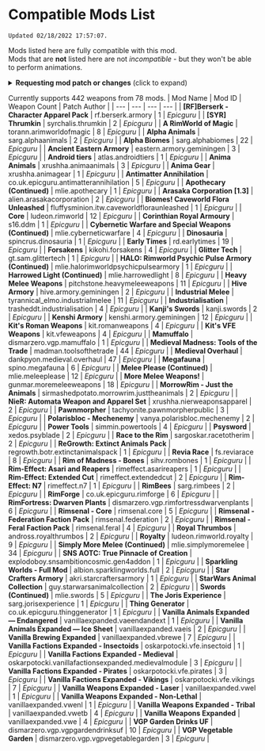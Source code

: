 # Compatible Mods List
`Updated 02/18/2022 17:57:07.`  

Mods listed here are fully compatible with this mod.  
Mods that are **not** listed here are not *incompatible* - but they won't be able to perform animations.  

<details>
<summary><b>Requesting mod patch or changes</b> (click to expand)</summary>

## Requesting new patch
Open an issue here on Github or leave a comment on the Steam Workshop page.  
Please be polite and understanding - I only have so much time and motivation to make patches.

## Requesting changes
Have you spotted a weapon that can perform some animations that it shouldn't?  
Maybe a weapon that is too large or small?  
Open an issue or leave a comment on the Workshop page - or even better, submit a Pull Request!
</details>

Currently supports 442 weapons from 78 mods.
  | Mod Name | Mod ID | Weapon Count | Patch Author |
| --- | --- | --- | --- |
| **[RF]Berserk - Character Apparel Pack** | rf.berserk.armory | 1 | *Epicguru* |
| **[SYR] Thrumkin** | syrchalis.thrumkin | 2 | *Epicguru* |
| **A RimWorld of Magic** | torann.arimworldofmagic | 8 | *Epicguru* |
| **Alpha Animals** | sarg.alphaanimals | 2 | *Epicguru* |
| **Alpha Biomes** | sarg.alphabiomes | 22 | *Epicguru* |
| **Ancient Eastern Armory** | eastern.armory.geminingen | 3 | *Epicguru* |
| **Android tiers** | atlas.androidtiers | 1 | *Epicguru* |
| **Anima Animals** | xrushha.animaanimals | 3 | *Epicguru* |
| **Anima Gear** | xrushha.animagear | 1 | *Epicguru* |
| **Antimatter Annihilation** | co.uk.epicguru.antimatterannihilation | 5 | *Epicguru* |
| **Apothecary (Continued)** | mlie.apothecary | 1 | *Epicguru* |
| **Arasaka Corporation [1.3]** | alien.arasakacorporation | 2 | *Epicguru* |
| **Biomes! Caveworld Flora Unleashed** | fluffysminion.itw.caveworldfloraunleashed | 1 | *Epicguru* |
| **Core** | ludeon.rimworld | 12 | *Epicguru* |
| **Corinthian Royal Armoury** | s16.ddm | 1 | *Epicguru* |
| **Cybernetic Warfare and Special Weapons (Continued)** | mlie.cyberneticwarfare | 4 | *Epicguru* |
| **Dinosauria** | spincrus.dinosauria | 1 | *Epicguru* |
| **Early Times** | rd.earlytimes | 19 | *Epicguru* |
| **Forsakens** | kikohi.forsakens | 4 | *Epicguru* |
| **Glitter Tech** | gt.sam.glittertech | 1 | *Epicguru* |
| **HALO: Rimworld Psychic Pulse Armory (Continued)** | mlie.halorimworldpsychicpulsearmory | 1 | *Epicguru* |
| **Harrowed Light (Continued)** | mlie.harrowedlight | 8 | *Epicguru* |
| **Heavy Melee Weapons** | pitchstone.heavymeleeweapons | 11 | *Epicguru* |
| **Hive Armory** | hive.armory.geminingen | 2 | *Epicguru* |
| **Industrial Melee** | tyrannical_elmo.industrialmelee | 11 | *Epicguru* |
| **Industrialisation** | trasheddt.industrialisation | 4 | *Epicguru* |
| **Kanji's Swords** | kanji.swords | 2 | *Epicguru* |
| **Kenshi Armory** | kenshi.armory.geminingen | 12 | *Epicguru* |
| **Kit's Roman Weapons** | kit.romanweapons | 4 | *Epicguru* |
| **Kit's VFE Weapons** | kit.vfeweapons | 4 | *Epicguru* |
| **Mamuffalo** | dismarzero.vgp.mamuffalo | 1 | *Epicguru* |
| **Medieval Madness: Tools of the Trade** | madman.toolsofthetrade | 44 | *Epicguru* |
| **Medieval Overhaul** | dankpyon.medieval.overhaul | 47 | *Epicguru* |
| **Megafauna** | spino.megafauna | 6 | *Epicguru* |
| **Melee Please (Continued)** | mlie.meleeplease | 12 | *Epicguru* |
| **More Melee Weapons!** | gunmar.moremeleeweapons | 18 | *Epicguru* |
| **MorrowRim - Just the Animals** | sirmashedpotato.morrowrim.justtheanimals | 2 | *Epicguru* |
| **NieR: Automata Weapon and Apparel Set** | xrushha.nierweaponsapparel | 2 | *Epicguru* |
| **Pawnmorpher** | tachyonite.pawnmorpherpublic | 3 | *Epicguru* |
| **Polarisbloc - Mechenemy** | vanya.polarisbloc.mechenemy | 2 | *Epicguru* |
| **Power Tools** | simmin.powertools | 4 | *Epicguru* |
| **Psysword** | xedos.psyblade | 2 | *Epicguru* |
| **Race to the Rim** | sargoskar.racetotherim | 2 | *Epicguru* |
| **ReGrowth: Extinct Animals Pack** | regrowth.botr.extinctanimalspack | 1 | *Epicguru* |
| **Revia Race** | fs.reviarace | 8 | *Epicguru* |
| **Rim of Madness - Bones** | sihv.rombones | 1 | *Epicguru* |
| **Rim-Effect: Asari and Reapers** | rimeffect.asarireapers | 1 | *Epicguru* |
| **Rim-Effect: Extended Cut** | rimeffect.extendedcut | 2 | *Epicguru* |
| **Rim-Effect: N7** | rimeffect.n7 | 1 | *Epicguru* |
| **RimBees** | sarg.rimbees | 2 | *Epicguru* |
| **RimForge** | co.uk.epicguru.rimforge | 6 | *Epicguru* |
| **RimFortress: Dwarven Plants** | dismarzero.vgp.rimfortressdwarvenplants | 6 | *Epicguru* |
| **Rimsenal - Core** | rimsenal.core | 5 | *Epicguru* |
| **Rimsenal - Federation Faction Pack** | rimsenal.federation | 2 | *Epicguru* |
| **Rimsenal - Feral Faction Pack** | rimsenal.feral | 4 | *Epicguru* |
| **Royal Thrumbos** | andross.royalthrumbos | 2 | *Epicguru* |
| **Royalty** | ludeon.rimworld.royalty | 9 | *Epicguru* |
| **Simply More Melee (Continued)** | mlie.simplymoremelee | 34 | *Epicguru* |
| **SNS AOTC: True Pinnacle of Creation** | explodoboy.snsambitioncosmic.gen4addon | 1 | *Epicguru* |
| **Sparkling Worlds - Full Mod** | albion.sparklingworlds.full | 2 | *Epicguru* |
| **Star Crafters Armory** | akri.starcraftersarmory | 1 | *Epicguru* |
| **StarWars Animal Collection** | guy.starwarsanimalcollection | 2 | *Epicguru* |
| **Swords (Continued)** | mlie.swords | 5 | *Epicguru* |
| **The Joris Experience** | sarg.jorisexperience | 1 | *Epicguru* |
| **Thing Generator** | co.uk.epicguru.thinggenerator | 1 | *Epicguru* |
| **Vanilla Animals Expanded — Endangered** | vanillaexpanded.vaeendandext | 1 | *Epicguru* |
| **Vanilla Animals Expanded — Ice Sheet** | vanillaexpanded.vaeis | 2 | *Epicguru* |
| **Vanilla Brewing Expanded** | vanillaexpanded.vbrewe | 7 | *Epicguru* |
| **Vanilla Factions Expanded - Insectoids** | oskarpotocki.vfe.insectoid | 1 | *Epicguru* |
| **Vanilla Factions Expanded - Medieval** | oskarpotocki.vanillafactionsexpanded.medievalmodule | 3 | *Epicguru* |
| **Vanilla Factions Expanded - Pirates** | oskarpotocki.vfe.pirates | 3 | *Epicguru* |
| **Vanilla Factions Expanded - Vikings** | oskarpotocki.vfe.vikings | 7 | *Epicguru* |
| **Vanilla Weapons Expanded - Laser** | vanillaexpanded.vwel | 1 | *Epicguru* |
| **Vanilla Weapons Expanded - Non-Lethal** | vanillaexpanded.vwenl | 1 | *Epicguru* |
| **Vanilla Weapons Expanded - Tribal** | vanillaexpanded.vwetb | 4 | *Epicguru* |
| **Vanilla Weapons Expanded** | vanillaexpanded.vwe | 4 | *Epicguru* |
| **VGP Garden Drinks UF** | dismarzero.vgp.vgpgardendrinksuf | 10 | *Epicguru* |
| **VGP Vegetable Garden** | dismarzero.vgp.vgpvegetablegarden | 3 | *Epicguru* |
